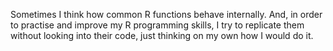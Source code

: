 Sometimes I think how common R functions behave internally. And, in order to
practise and improve my R programming skills, I try to replicate them without
looking into their code, just thinking on my own how I would do it. 
